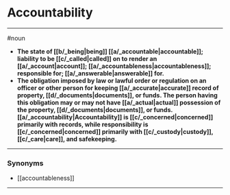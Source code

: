 # Accountability
---
#noun
- **The state of [[b/_being|being]] [[a/_accountable|accountable]]; liability to be [[c/_called|called]] on to render an [[a/_account|account]]; [[a/_accountableness|accountableness]]; responsible for; [[a/_answerable|answerable]] for.**
- **The obligation imposed by law or lawful order or regulation on an officer or other person for keeping [[a/_accurate|accurate]] record of property, [[d/_documents|documents]], or funds. The person having this obligation may or may not have [[a/_actual|actual]] possession of the property, [[d/_documents|documents]], or funds. [[a/_accountability|Accountability]] is [[c/_concerned|concerned]] primarily with records, while responsibility is [[c/_concerned|concerned]] primarily with [[c/_custody|custody]], [[c/_care|care]], and safekeeping.**
---
### Synonyms
- [[accountableness]]
---
